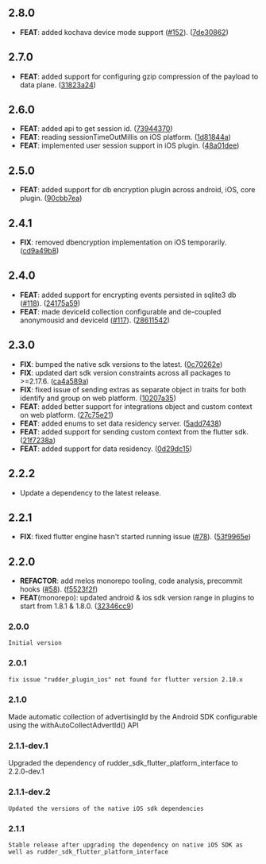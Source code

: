 ## 2.8.0

 - **FEAT**: added kochava device mode support ([#152](https://github.com/rudderlabs/rudder-sdk-flutter/issues/152)). ([7de30862](https://github.com/rudderlabs/rudder-sdk-flutter/commit/7de3086291a0355a474aa81b5be91906dd00bb70))

## 2.7.0

 - **FEAT**: added support for configuring gzip compression of the payload to data plane. ([31823a24](https://github.com/rudderlabs/rudder-sdk-flutter/commit/31823a246920a77f50e0011d07ec5c822ca79c02))

## 2.6.0

 - **FEAT**: added api to get session id. ([73944370](https://github.com/rudderlabs/rudder-sdk-flutter/commit/73944370f3dab43b776c32900186dc92d9a58078))
 - **FEAT**: reading sessionTimeOutMillis on iOS platform. ([1d81844a](https://github.com/rudderlabs/rudder-sdk-flutter/commit/1d81844af738fc803caf6d1014e5203eda150ff0))
 - **FEAT**: implemented user session support in iOS plugin. ([48a01dee](https://github.com/rudderlabs/rudder-sdk-flutter/commit/48a01deee3633152685f1bddf137ec6d3833157d))

## 2.5.0

 - **FEAT**: added support for db encryption plugin across android, iOS, core plugin. ([90cbb7ea](https://github.com/rudderlabs/rudder-sdk-flutter/commit/90cbb7eaf5b767f57bf92d49863653fe6432fb97))

## 2.4.1

 - **FIX**: removed dbencryption implementation on iOS temporarily. ([cd9a49b8](https://github.com/rudderlabs/rudder-sdk-flutter/commit/cd9a49b8f49322da6a1d0fcd3b892d6e11172997))

## 2.4.0

 - **FEAT**: added support for encrypting events persisted in sqlite3 db ([#118](https://github.com/rudderlabs/rudder-sdk-flutter/issues/118)). ([24175a59](https://github.com/rudderlabs/rudder-sdk-flutter/commit/24175a59dafee3aeafa858b4b633ebf8e09836ac))
 - **FEAT**: made deviceId collection configurable and de-coupled anonymousid and deviceId ([#117](https://github.com/rudderlabs/rudder-sdk-flutter/issues/117)). ([28611542](https://github.com/rudderlabs/rudder-sdk-flutter/commit/28611542be971ddd389b011c77a3b5d82b6d7fff))

## 2.3.0

 - **FIX**: bumped the native sdk versions to the latest. ([0c70262e](https://github.com/rudderlabs/rudder-sdk-flutter/commit/0c70262e040d455ce0eeff40b14d64fdcd6f3553))
 - **FIX**: updated dart sdk version constraints across all packages to >=2.17.6. ([ca4a589a](https://github.com/rudderlabs/rudder-sdk-flutter/commit/ca4a589addcd631d9501599052eaec11d8ec7391))
 - **FIX**: fixed issue of sending extras as separate object in traits for both identify and group on web platform. ([10207a35](https://github.com/rudderlabs/rudder-sdk-flutter/commit/10207a3550c928708029a2d1725e39b6a9a6ece8))
 - **FEAT**: added better support for integrations object and custom context on web platform. ([27c75e21](https://github.com/rudderlabs/rudder-sdk-flutter/commit/27c75e21192dfb0b468ab8947c8c1ca28d86125f))
 - **FEAT**: added enums to set data residency server. ([5add7438](https://github.com/rudderlabs/rudder-sdk-flutter/commit/5add743827960c418c96d061b79820b8e20c7283))
 - **FEAT**: added support for sending custom context from the flutter sdk. ([21f7238a](https://github.com/rudderlabs/rudder-sdk-flutter/commit/21f7238a9e1bd31151e4df1e2d5ee502b153df4e))
 - **FEAT**: added support for data residency. ([0d29dc15](https://github.com/rudderlabs/rudder-sdk-flutter/commit/0d29dc1561695147e9722d152161fa0b555b193f))

## 2.2.2

 - Update a dependency to the latest release.

## 2.2.1

 - **FIX**: fixed flutter engine hasn't started running issue ([#78](https://github.com/rudderlabs/rudder-sdk-flutter/issues/78)). ([53f9965e](https://github.com/rudderlabs/rudder-sdk-flutter/commit/53f9965e63c0ec36e3b298956c1df1a231f5a2e0))

## 2.2.0

 - **REFACTOR**: add melos monorepo tooling, code analysis, precommit hooks ([#58](https://github.com/rudderlabs/rudder-sdk-flutter/issues/58)). ([f5523f2f](https://github.com/rudderlabs/rudder-sdk-flutter/commit/f5523f2fb41b723f1d0b1c090fbc880a79049aab))
 - **FEAT**(monorepo): updated android & ios sdk version range in plugins to start from 1.8.1 & 1.8.0. ([32346cc9](https://github.com/rudderlabs/rudder-sdk-flutter/commit/32346cc9e0da51e7cdca1daf5ab2a1ac2b8b1a88))

### 2.0.0
    Initial version
### 2.0.1
    fix issue "rudder_plugin_ios" not found for flutter version 2.10.x
### 2.1.0
   Made automatic collection of advertisingId by the Android SDK configurable using the withAutoCollectAdvertId() API
### 2.1.1-dev.1
   Upgraded the dependency of rudder_sdk_flutter_platform_interface to 2.2.0-dev.1

### 2.1.1-dev.2
    Updated the versions of the native iOS sdk dependencies

### 2.1.1
    Stable release after upgrading the dependency on native iOS SDK as well as rudder_sdk_flutter_platform_interface